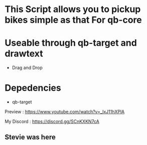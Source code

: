 # This Script allows you to pickup bikes simple as that For qb-core

# Useable through qb-target and drawtext

* Drag and Drop

# Depedencies
- qb-target

Preview : https://www.youtube.com/watch?v=_lxJ11hXPlA

My Discord : https://discord.gg/SCnKXKN7cA

## Stevie was here ##
